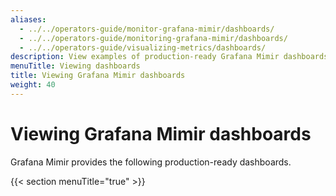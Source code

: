 ```yaml
---
aliases:
  - ../../operators-guide/monitor-grafana-mimir/dashboards/
  - ../../operators-guide/monitoring-grafana-mimir/dashboards/
  - ../../operators-guide/visualizing-metrics/dashboards/
description: View examples of production-ready Grafana Mimir dashboards.
menuTitle: Viewing dashboards
title: Viewing Grafana Mimir dashboards
weight: 40
---
```


<!-- Note: This topic is mounted in the GEM documentation. Ensure that all updates are also applicable to GEM. -->

# Viewing Grafana Mimir dashboards

Grafana Mimir provides the following production-ready dashboards.

{{< section menuTitle="true" >}}

